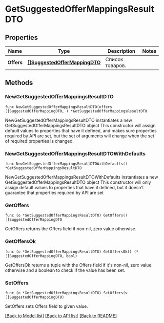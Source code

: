 # GetSuggestedOfferMappingsResultDTO

## Properties

Name | Type | Description | Notes
------------ | ------------- | ------------- | -------------
**Offers** | [**[]SuggestedOfferMappingDTO**](SuggestedOfferMappingDTO.md) | Список товаров. | 

## Methods

### NewGetSuggestedOfferMappingsResultDTO

`func NewGetSuggestedOfferMappingsResultDTO(offers []SuggestedOfferMappingDTO, ) *GetSuggestedOfferMappingsResultDTO`

NewGetSuggestedOfferMappingsResultDTO instantiates a new GetSuggestedOfferMappingsResultDTO object
This constructor will assign default values to properties that have it defined,
and makes sure properties required by API are set, but the set of arguments
will change when the set of required properties is changed

### NewGetSuggestedOfferMappingsResultDTOWithDefaults

`func NewGetSuggestedOfferMappingsResultDTOWithDefaults() *GetSuggestedOfferMappingsResultDTO`

NewGetSuggestedOfferMappingsResultDTOWithDefaults instantiates a new GetSuggestedOfferMappingsResultDTO object
This constructor will only assign default values to properties that have it defined,
but it doesn't guarantee that properties required by API are set

### GetOffers

`func (o *GetSuggestedOfferMappingsResultDTO) GetOffers() []SuggestedOfferMappingDTO`

GetOffers returns the Offers field if non-nil, zero value otherwise.

### GetOffersOk

`func (o *GetSuggestedOfferMappingsResultDTO) GetOffersOk() (*[]SuggestedOfferMappingDTO, bool)`

GetOffersOk returns a tuple with the Offers field if it's non-nil, zero value otherwise
and a boolean to check if the value has been set.

### SetOffers

`func (o *GetSuggestedOfferMappingsResultDTO) SetOffers(v []SuggestedOfferMappingDTO)`

SetOffers sets Offers field to given value.



[[Back to Model list]](../README.md#documentation-for-models) [[Back to API list]](../README.md#documentation-for-api-endpoints) [[Back to README]](../README.md)


